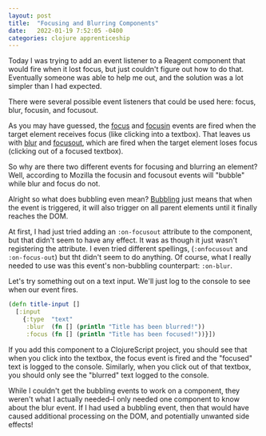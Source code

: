```yaml
---
layout: post
title:  "Focusing and Blurring Components"
date:   2022-01-19 7:52:05 -0400
categories: clojure apprenticeship
---
```


Today I was trying to add an event listener to a Reagent component
that would fire when it lost focus, but just couldn't figure out how to do
that. Eventually someone was able to help me out, and the solution was a 
lot simpler than I had expected.

There were several possible event listeners that could be used here:
focus, blur, focusin, and focusout.

As you may have guessed, the [focus][onfocus] and [focusin][onfocusin] events
are fired when the target element receives focus (like clicking into a textbox). 
That leaves us with [blur][onblur] and [focusout][onfocusout], which are fired
when the target element loses focus (clicking out of a focused textbox).

So why are there two different events for focusing and blurring an element?
Well, according to Mozilla the focusin and focusout events will "bubble" 
while blur and focus do not.

Alright so what does bubbling even mean? [Bubbling][bubbling] just means that
when the event is triggered, it will also trigger on all parent elements
until it finally reaches the DOM.

At first, I had just tried adding an `:on-focusout` attribute to the component,
but that didn't seem to have any effect. It was as though it just wasn't
registering the attribute. I even tried different spellings, (`:onfocusout` 
and `:on-focus-out`) but tht didn't seem to do anything. Of course, what
I really needed to use was this event's non-bubbling counterpart: `:on-blur`.

Let's try something out on a text input. We'll just log to the console to 
see when our event fires.

````clojure
(defn title-input []
  [:input 
    {:type  "text"
     :blur  (fn [] (println "Title has been blurred!"))
     :focus (fn [] (println "Title has been focused!"))}])
````

If you add this component to a ClojureScript project, you should see that 
when you click into the textbox, the focus event is fired and the "focused"
text is logged to the console. Similarly, when you click out of that textbox,
you should only see the "blurred" text logged to the console.

While I couldn't get the bubbling events to work on a component, they weren't
what I actually needed–I only needed one component to know about the blur
event. If I had used a bubbling event, then that would have caused additional
processing on the DOM, and potentially unwanted side effects!

[onblur]: https://developer.mozilla.org/en-US/docs/Web/API/Element/blur_event
[onfocus]: https://developer.mozilla.org/en-US/docs/Web/API/Element/focus_event
[onfocusin]: https://developer.mozilla.org/en-US/docs/Web/API/Element/focusin_event
[onfocusout]: https://developer.mozilla.org/en-US/docs/Web/API/Element/focusout_event
[bubbling]: https://en.wikipedia.org/wiki/Event_bubbling